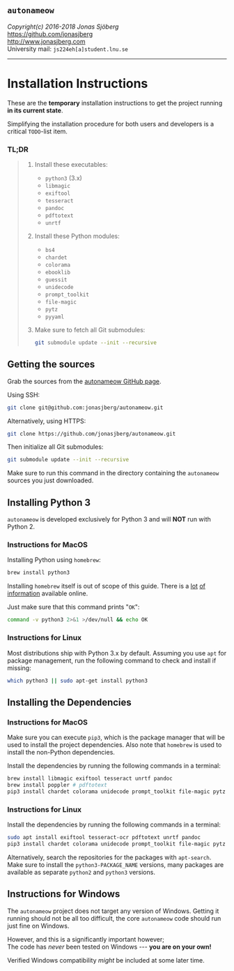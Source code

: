 `autonameow`
------------
*Copyright(c) 2016-2018 Jonas Sjöberg*  
<https://github.com/jonasjberg>  
<http://www.jonasjberg.com>  
University mail: `js224eh[a]student.lnu.se`  

--------------------------------------------------------------------------------


Installation Instructions
=========================
These are the __temporary__ installation instructions to get the project
running __in its current state__.  

Simplifying the installation procedure for both users and developers is a
critical `TODO`-list item.

### TL;DR

> 1. Install these executables:
>
>     * `python3` (3.x)
>     * `libmagic`
>     * `exiftool`
>     * `tesseract`
>     * `pandoc`
>     * `pdftotext`
>     * `unrtf`
>
> 2. Install these Python modules:
>
>     * `bs4`
>     * `chardet`
>     * `colorama`
>     * `ebooklib`
>     * `guessit`
>     * `unidecode`
>     * `prompt_toolkit`
>     * `file-magic`
>     * `pytz`
>     * `pyyaml`
>
> 3. Make sure to fetch all Git submodules:
>
>     ```bash
>     git submodule update --init --recursive
>     ```


Getting the sources
-------------------
Grab the sources from the [autonameow GitHub page][1].

Using SSH:
```bash
git clone git@github.com:jonasjberg/autonameow.git
```

Alternatively, using HTTPS:
```bash
git clone https://github.com/jonasjberg/autonameow.git
```

Then initialize all Git submodules:
```bash
git submodule update --init --recursive
```

Make sure to run this command in the directory containing the
`autonameow` sources you just downloaded.


Installing Python 3
-------------------
`autonameow` is developed exclusively for Python 3 and will __NOT__ run with
Python 2.

### Instructions for MacOS
Installing Python using `homebrew`:
```bash
brew install python3
```

Installing `homebrew` itself is out of scope of this guide.
There is a [lot][2] [of][3] [information][4] available online.

Just make sure that this command prints "`OK`":
```bash
command -v python3 2>&1 >/dev/null && echo OK
```

### Instructions for Linux
Most distributions ship with Python 3.x by default.
Assuming you use `apt` for package management, run the following command to
check and install if missing:

```bash
which python3 || sudo apt-get install python3
```


Installing the Dependencies
---------------------------

### Instructions for MacOS
Make sure you can execute `pip3`, which is the package manager that will be
used to install the project dependencies. Also note that `homebrew` is used to
install the non-Python dependencies.

Install the dependencies by running the following commands in a terminal:
```bash
brew install libmagic exiftool tesseract unrtf pandoc
brew install poppler # pdftotext
pip3 install chardet colorama unidecode prompt_toolkit file-magic pytz pyyaml bs4 guessit ebooklib
```


### Instructions for Linux
Install the dependencies by running the following commands in a terminal:

```bash
sudo apt install exiftool tesseract-ocr pdftotext unrtf pandoc
pip3 install chardet colorama unidecode prompt_toolkit file-magic pytz pyyaml bs4 guessit ebooklib
```

Alternatively, search the repositories for the packages with `apt-search`.
Make sure to install the `python3-PACKAGE_NAME` versions, many packages are
available as separate `python2` and `python3` versions.


Instructions for Windows
------------------------
The `autonameow` project does not target any version of Windows.  Getting it
running should not be all too difficult, the core `autonameow` code should run
just fine on Windows.

However, and this is a significantly important however;  
The code has *never* been tested on Windows --- __you are on your own!__


Verified Windows compatibility *might* be included at some later time.



[1]: https://github.com/jonasjberg/autonameow
[2]: https://www.digitalocean.com/community/tutorials/how-to-install-python-3-and-set-up-a-local-programming-environment-on-macos
[3]: https://wsvincent.com/install-python3-mac/
[4]: https://www.python.org/downloads/mac-osx/

